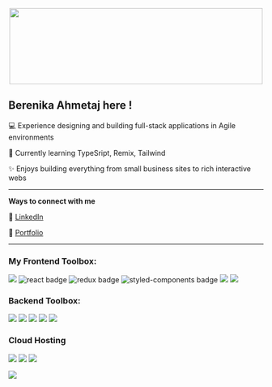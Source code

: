 <!-- **Berenika14/Berenika14** is a ✨ _special_ ✨ repository because its `README.md` (this file) appears on your GitHub profile. -->

<p align="center"><img src="https://www.cultofmac.com/wp-content/uploads/2017/04/CoM-Pay-What-You-Want-Learn-to-Code-2017-Bundle.jpg?ezimgfmt=ng%3Awebp%2Fngcb24" width="500" height="150"/></p>


 Berenika Ahmetaj here !
 -----------------------------------------------------------------------------------------------------

💻 Experience designing and building full-stack applications in Agile environments

🌱 Currently learning TypeSript, Remix, Tailwind 

✨ Enjoys building everything from small business sites to rich interactive webs






-----------------------------------------------------------------
**Ways to connect with me**



🔗  [LinkedIn](https://www.linkedin.com/in/berenika-ahmetaj/)

🦋 [Portfolio](https://www.verynika.com/)

 

--------------------------------------------------------------

### My Frontend Toolbox: 
<p>
  <img src="https://img.shields.io/badge/JavaScript-007ACC?style=for-the-badge&logo=javascript&logoColor=white"/>
  <img src="https://img.shields.io/badge/React-20232A?style=for-the-badge&logo=react&logoColor=61DAFB" alt="react badge"/>
  <img src="https://img.shields.io/badge/Redux-593D88?style=for-the-badge&logo=redux&logoColor=white" alt="redux badge"/>
  <img src="https://img.shields.io/badge/styled--components-DB7093?style=for-the-badge&logo=styled-components&logoColor=white" alt="styled-components badge"/>
  <img src="https://img.shields.io/badge/Material--UI-0081CB?style=for-the-badge&logo=material-ui&logoColor=white"/>
  <img src="https://img.shields.io/badge/Bootstrap-563D7C?style=for-the-badge&logo=bootstrap&logoColor=white"/>
  
</p>

### Backend Toolbox:
<p>
  <img src="https://img.shields.io/badge/JavaScript-007ACC?style=for-the-badge&logo=javascript&logoColor=white"/>
  <img src="https://img.shields.io/badge/Node.js-43853D?style=for-the-badge&logo=node.js&logoColor=white"/>
  <img src="https://img.shields.io/badge/SQLite-07405E?style=for-the-badge&logo=sqlite&logoColor=white"/>
  <img src="https://img.shields.io/badge/PostgreSQL-316192?style=for-the-badge&logo=postgresql&logoColor=white"/>
  <img src="https://img.shields.io/badge/Express.js-404D59?style=for-the-badge"/>
</p>


### Cloud Hosting
<p>
  <img src="https://img.shields.io/badge/Heroku-430098?style=for-the-badge&logo=heroku&logoColor=white"/>
  <img src="https://img.shields.io/badge/Amazon_AWS-232F3E?style=for-the-badge&logo=amazon-aws&logoColor=white"/>
  <img src="https://img.shields.io/badge/Netlify-00C7B7?style=for-the-badge&logo=netlify&logoColor=white"/>
</p>




![](https://komarev.com/ghpvc/?username=Berenika14&color=orange)




